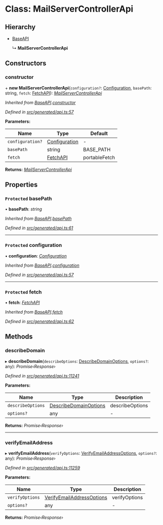 # Class: MailServerControllerApi

## Hierarchy

* [BaseAPI](_generated_api_.baseapi.md)

  ↳ **MailServerControllerApi**

## Constructors

###  constructor

\+ **new MailServerControllerApi**(`configuration?`: [Configuration](_generated_configuration_.configuration.md), `basePath`: string, `fetch`: [FetchAPI](../interfaces/_generated_api_.fetchapi.md)): *[MailServerControllerApi](_generated_api_.mailservercontrollerapi.md)*

*Inherited from [BaseAPI](_generated_api_.baseapi.md).[constructor](_generated_api_.baseapi.md#constructor)*

*Defined in [src/generated/api.ts:57](https://github.com/mailslurp/mailslurp-client/blob/a26884c/src/generated/api.ts#L57)*

**Parameters:**

Name | Type | Default |
------ | ------ | ------ |
`configuration?` | [Configuration](_generated_configuration_.configuration.md) | - |
`basePath` | string |  BASE_PATH |
`fetch` | [FetchAPI](../interfaces/_generated_api_.fetchapi.md) |  portableFetch |

**Returns:** *[MailServerControllerApi](_generated_api_.mailservercontrollerapi.md)*

## Properties

### `Protected` basePath

• **basePath**: *string*

*Inherited from [BaseAPI](_generated_api_.baseapi.md).[basePath](_generated_api_.baseapi.md#protected-basepath)*

*Defined in [src/generated/api.ts:61](https://github.com/mailslurp/mailslurp-client/blob/a26884c/src/generated/api.ts#L61)*

___

### `Protected` configuration

• **configuration**: *[Configuration](_generated_configuration_.configuration.md)*

*Inherited from [BaseAPI](_generated_api_.baseapi.md).[configuration](_generated_api_.baseapi.md#protected-configuration)*

*Defined in [src/generated/api.ts:57](https://github.com/mailslurp/mailslurp-client/blob/a26884c/src/generated/api.ts#L57)*

___

### `Protected` fetch

• **fetch**: *[FetchAPI](../interfaces/_generated_api_.fetchapi.md)*

*Inherited from [BaseAPI](_generated_api_.baseapi.md).[fetch](_generated_api_.baseapi.md#protected-fetch)*

*Defined in [src/generated/api.ts:62](https://github.com/mailslurp/mailslurp-client/blob/a26884c/src/generated/api.ts#L62)*

## Methods

###  describeDomain

▸ **describeDomain**(`describeOptions`: [DescribeDomainOptions](../interfaces/_generated_api_.describedomainoptions.md), `options?`: any): *Promise‹Response›*

*Defined in [src/generated/api.ts:11241](https://github.com/mailslurp/mailslurp-client/blob/a26884c/src/generated/api.ts#L11241)*

**Parameters:**

Name | Type | Description |
------ | ------ | ------ |
`describeOptions` | [DescribeDomainOptions](../interfaces/_generated_api_.describedomainoptions.md) | describeOptions |
`options?` | any | - |

**Returns:** *Promise‹Response›*

___

###  verifyEmailAddress

▸ **verifyEmailAddress**(`verifyOptions`: [VerifyEmailAddressOptions](../interfaces/_generated_api_.verifyemailaddressoptions.md), `options?`: any): *Promise‹Response›*

*Defined in [src/generated/api.ts:11259](https://github.com/mailslurp/mailslurp-client/blob/a26884c/src/generated/api.ts#L11259)*

**Parameters:**

Name | Type | Description |
------ | ------ | ------ |
`verifyOptions` | [VerifyEmailAddressOptions](../interfaces/_generated_api_.verifyemailaddressoptions.md) | verifyOptions |
`options?` | any | - |

**Returns:** *Promise‹Response›*
